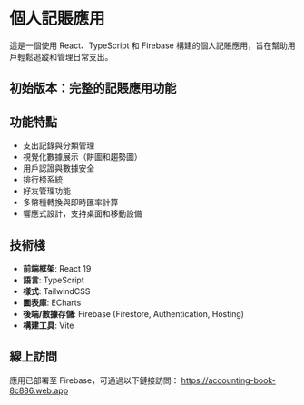 # 個人記賬應用

這是一個使用 React、TypeScript 和 Firebase 構建的個人記賬應用，旨在幫助用戶輕鬆追蹤和管理日常支出。

## 初始版本：完整的記賬應用功能

## 功能特點

- 支出記錄與分類管理
- 視覺化數據展示（餅圖和趨勢圖）
- 用戶認證與數據安全
- 排行榜系統
- 好友管理功能
- 多幣種轉換與即時匯率計算
- 響應式設計，支持桌面和移動設備


## 技術棧

- **前端框架**: React 19
- **語言**: TypeScript
- **樣式**: TailwindCSS
- **圖表庫**: ECharts
- **後端/數據存儲**: Firebase (Firestore, Authentication, Hosting)
- **構建工具**: Vite


## 線上訪問

應用已部署至 Firebase，可通過以下鏈接訪問：
https://accounting-book-8c886.web.app
